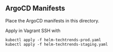 ## ArgoCD Manifests 

Place the ArgoCD manifests in this directory.

Apply in Vagrant SSH with
```{bash}
kubectl apply -f helm-techtrends-prod.yaml
kubectl apply -f helm-techtrends-staging.yaml
```